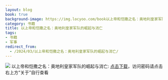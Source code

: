 ```yaml
---
layout: blog
book: true
background-image: https://img.locyoo.com/book以上帝和恺撒之名：奥地利皇家军队的崛起与消亡.jpg
category: 书籍
title: 以上帝和恺撒之名：奥地利皇家军队的崛起与消亡
tags:
- 书籍
- 军事
redirect_from:
  - /2024/03/以上帝和恺撒之名：奥地利皇家军队的崛起与消亡/
---
```

![](https://img.locyoo.com/book以上帝和恺撒之名：奥地利皇家军队的崛起与消亡.jpg)
以上帝和恺撒之名：奥地利皇家军队的崛起与消亡: <a name = "ref1" href="https://url18.ctfile.com/f/50983618-1350065726-6fbe61?p=3619">点击下载</a>，访问密码请点击右上方“关于”自行查看